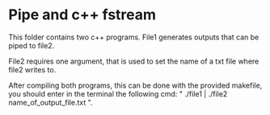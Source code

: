 # Pipe and c++ fstream

This folder contains two c++ programs. File1 generates outputs that can be piped to file2.

File2 requires one argument, that is used to set the name of a txt file where file2 writes to.

After compiling both programs, this can be done with the provided makefile, you should enter in the terminal the following cmd: " ./file1 | ./file2 name_of_output_file.txt ".